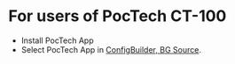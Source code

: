 # For users of PocTech CT-100

- Install PocTech App
- Select PocTech App in [ConfigBuilder, BG Source](../SettingUpAaps/ConfigBuilder.md#bg-source).
